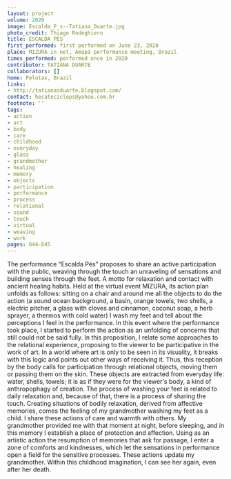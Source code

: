 ```yaml
---
layout: project
volume: 2020
image: Escalda_P_s--Tatiana_Duarte.jpg
photo_credit: Thiago Rodeghiero
title: ESCALDA PÉS
first_performed: first performed on June 23, 2020
place: MIZURA in net, Amapá performance meeting, Brazil
times_performed: performed once in 2020
contributor: TATIANA DUARTE
collaborators: []
home: Pelotas, Brazil
links:
- http://tatianasduarte.blogspot.com/
contact: hecateciclops@yahoo.com.br
footnote: ''
tags:
- action
- art
- body
- care
- childhood
- everyday
- glass
- grandmother
- healing
- memory
- objects
- participation
- performance
- process
- relational
- sound
- touch
- virtual
- weaving
- work
pages: 644-645
---
```



The performance “Escalda Pés” proposes to share an active participation with the public, weaving through the touch an unraveling of sensations and building senses through the feet. A motto for relaxation and contact with ancient healing habits. Held at the virtual event MIZURA, its action plan unfolds as follows: sitting on a chair and around me all the objects to do the action (a sound ocean background, a basin, orange towels, two shells, a electric pitcher, a glass with cloves and cinnamon, coconut soap, a herb sprayer, a thermos with cold water) I wash my feet and tell about the perceptions I feel in the performance. In this event where the performance took place, I started to perform the action as an unfolding of concerns that still could not be said fully. In this proposition, I relate some approaches to the relational experience, proposing to the viewer to be participative in the work of art. In a world where art is only to be seen in its visuality, it breaks with this logic and points out other ways of receiving it. Thus, this reception by the body calls for participation through relational objects, moving them or passing them on the skin. These objects are extracted from everyday life: water, shells, towels; it is as if they were for the viewer's body, a kind of anthropophagy of creation. The process of washing your feet is related to daily relaxation and, because of that, there is a process of sharing the touch. Creating situations of bodily relaxation, derived from affective memories, comes the feeling of my grandmother washing my feet as a child. I share these actions of care and warmth with others. My grandmother provided me with that moment at night, before sleeping, and in this memory I establish a place of protection and affection. Using as an artistic action the resumption of memories that ask for passage, I enter a zone of comforts and kindnesses, which let the sensations in performance open a field for the sensitive processes. These actions update my grandmother. Within this childhood imagination, I can see her again, even after her death.
